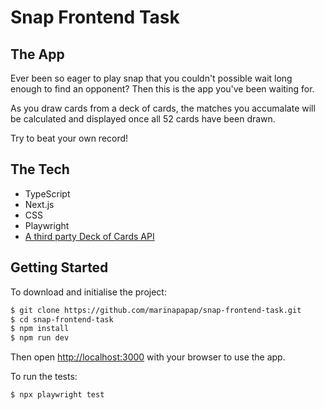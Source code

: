 # Snap Frontend Task

## The App

Ever been so eager to play snap that you couldn't possible wait long enough to find an opponent? Then this is the app you've been waiting for.

As you draw cards from a deck of cards, the matches you accumalate will be calculated and displayed once all 52 cards have been drawn.

Try to beat your own record!

## The Tech

- TypeScript
- Next.js
- CSS
- Playwright
- [A third party Deck of Cards API](https://deckofcardsapi.com/)

## Getting Started

To download and initialise the project:

```bash
$ git clone https://github.com/marinapapap/snap-frontend-task.git
$ cd snap-frontend-task
$ npm install
$ npm run dev
```

Then open [http://localhost:3000](http://localhost:3000) with your browser to use the app.

To run the tests:

```bash
$ npx playwright test
```
